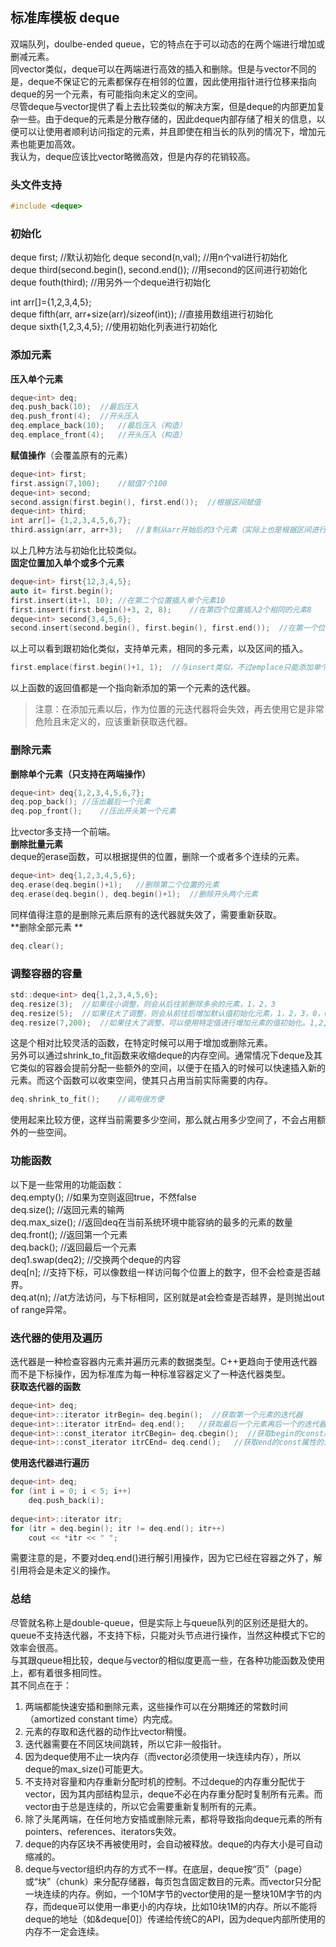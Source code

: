 ## 标准库模板 deque
双端队列，doulbe-ended queue，它的特点在于可以动态的在两个端进行增加或删减元素。   
同vector类似，deque可以在两端进行高效的插入和删除。但是与vector不同的是，deque不保证它的元素都保存在相邻的位置，因此使用指针进行位移来指向deque的另一个元素，有可能指向未定义的空间。   
尽管deque与vector提供了看上去比较类似的解决方案，但是deque的内部更加复杂一些。由于deque的元素是分散存储的，因此deque内部存储了相关的信息，以便可以让使用者顺利访问指定的元素，并且即使在相当长的队列的情况下，增加元素也能更加高效。   
我认为，deque应该比vector略微高效，但是内存的花销较高。    
### 头文件支持
```c
#include <deque>   
```
### 初始化
deque<T> first;  //默认初始化
deque<T> second(n,val);	//用n个val进行初始化   
deque<T> third(second.begin(), second.end());	//用second的区间进行初始化   
deque<T> fouth(third);	//用另外一个deque进行初始化   

int arr[]={1,2,3,4,5};  
deque<int> fifth(arr, arr+size(arr)/sizeof(int));	//直接用数组进行初始化   
deque<int> sixth{1,2,3,4,5};	//使用初始化列表进行初始化   
### 添加元素
**压入单个元素**   
```c
deque<int> deq;  
deq.push_back(10);	//最后压入  
deq.push_front(4);	//开头压入   
deq.emplace_back(10);	//最后压入（构造）   
deq.emplace_front(4);	//开头压入（构造）   
```   
**赋值操作**（会覆盖原有的元素）     
```c  
deque<int> first;   
first.assign(7,100);	//赋值7个100     
deque<int> second;   
second.assign(first.begin(), first.end());	//根据区间赋值       
deque<int> third;   
int arr[]= {1,2,3,4,5,6,7};    
third.assign(arr, arr+3);	//复制从arr开始后的3个元素（实际上也是根据区间进行赋值）     
```    
以上几种方法与初始化比较类似。   
**固定位置加入单个或多个元素**    
```c
deque<int> first{12,3,4,5};  
auto it= first.begin();   
first.insert(it+1, 10);	//在第二个位置插入单个元素10   
first.insert(first.begin()+3, 2, 8);	//在第四个位置插入2个相同的元素8    
deque<int> second{3,4,5,6};   
second.insert(second.begin(), first.begin(), first.end());	//在第一个位置插入一段区间里的元素   
```
以上可以看到跟初始化类似，支持单元素，相同的多元素，以及区间的插入。   
```c
first.emplace(first.begin()+1, 1);	//与insert类似，不过emplace只能添加单个元素，不支持区间以及多个同样的元素   
```
以上函数的返回值都是一个指向新添加的第一个元素的迭代器。  
> 注意：在添加元素以后，作为位置的元迭代器将会失效，再去使用它是非常危险且未定义的，应该重新获取迭代器。   
### 删除元素
**删除单个元素（只支持在两端操作）**   
```c
deque<int> deq{1,2,3,4,5,6,7};   
deq.pop_back();	//压出最后一个元素   
deq.pop_front();	//压出开头第一个元素   
```   
比vector多支持一个前端。   
**删除批量元素**   
deque的erase函数，可以根据提供的位置，删除一个或者多个连续的元素。   
```c
deque<int> deq{1,2,3,4,5,6};   
deq.erase(deq.begin()+1);	//删除第二个位置的元素  
deq.erase(deq.begin(), deq.begin()+1);	//删除开头两个元素   
```  
同样值得注意的是删除元素后原有的迭代器就失效了，需要重新获取。   
**删除全部元素 **   
```c
deq.clear();	
```   
### 调整容器的容量
```c
std::deque<int> deq{1,2,3,4,5,6};  
deq.resize(3);	//如果往小调整，则会从后往前删除多余的元素，1，2，3    
deq.resize(5);	//如果往大了调整，则会从前往后增加默认值初始化元素，1，2，3，0，0    
deq.resize(7,200);	//如果往大了调整，可以使用特定值进行增加元素的值初始化。1,2,3,0,0,200,200    
```   
这是个相对比较灵活的函数，在特定时候可以用于增加或删除元素。    
另外可以通过shrink_to_fit函数来收缩deque的内存空间。通常情况下deque及其它类似的容器会提前分配一些额外的空间，以便于在插入的时候可以快速插入新的元素。而这个函数可以收束空间，使其只占用当前实际需要的内存。   
```c
deq.shrink_to_fit();	//调用很方便    
```   
使用起来比较方便，这样当前需要多少空间，那么就占用多少空间了，不会占用额外的一些空间。       
### 功能函数
以下是一些常用的功能函数：  
deq.empty();	//如果为空则返回true，不然false   
deq.size();	//返回元素的输两   
deq.max_size();	//返回deq在当前系统环境中能容纳的最多的元素的数量   
deq.front();	//返回第一个元素   
deq.back();	//返回最后一个元素   
deq1.swap(deq2);	//交换两个deque的内容   
deq[n];	//支持下标，可以像数组一样访问每个位置上的数字，但不会检查是否越界。    
deq.at(n);    //at方法访问，与下标相同，区别就是at会检查是否越界，是则抛出out of range异常。  
### 迭代器的使用及遍历    
迭代器是一种检查容器内元素并遍历元素的数据类型。C++更趋向于使用迭代器而不是下标操作，因为标准库为每一种标准容器定义了一种迭代器类型。  
**获取迭代器的函数**   
```c
deque<int> deq;  
deque<int>::iterator itrBegin= deq.begin();  //获取第一个元素的迭代器   
deque<int>::iterator itrEnd= deq.end();   //获取最后一个元素再后一个的迭代器   
deque<int>::const_iterator itrCBegin= deq.cbegin();  //获取begin的const属性的迭代器   
deque<int>::const_iterator itrCEnd= deq.cend();   //获取end的const属性的迭代器   
```   
**使用迭代器进行遍历**   
```c
deque<int> deq;   
for (int i = 0; i < 5; i++)  
	deq.push_back(i);	 	 	
	
deque<int>::iterator itr;   
for (itr = deq.begin(); itr != deq.end(); itr++)  
	cout << *itr << " ";   
```  
需要注意的是，不要对deq.end()进行解引用操作，因为它已经在容器之外了，解引用将会是未定义的操作。  
### 总结
尽管就名称上是double-queue，但是实际上与queue队列的区别还是挺大的。   
queue不支持迭代器，不支持下标，只能对头节点进行操作，当然这种模式下它的效率会很高。   
与其跟queue相比较，deque与vector的相似度更高一些，在各种功能函数及使用上，都有着很多相同性。  
其不同点在于：   
1. 两端都能快速安插和删除元素，这些操作可以在分期摊还的常数时间（amortized constant time）内完成。    
2. 元素的存取和迭代器的动作比vector稍慢。   
3. 迭代器需要在不同区块间跳转，所以它非一般指针。   
4. 因为deque使用不止一块内存（而vector必须使用一块连续内存），所以deque的max_size()可能更大。   
5. 不支持对容量和内存重新分配时机的控制。不过deque的内存重分配优于vector，因为其内部结构显示，deque不必在内存重分配时复制所有元素。而vector由于总是连续的，所以它会需要重新复制所有的元素。        
6. 除了头尾两端，在任何地方安插或删除元素，都将导致指向deque元素的所有pointers、references、iterators失效。   
7. deque的内存区块不再被使用时，会自动被释放。deque的内存大小是可自动缩减的。    
8. deque与vector组织内存的方式不一样。在底层，deque按“页”（page）或“块”（chunk）来分配存储器，每页包含固定数目的元素。而vector只分配一块连续的内存。例如，一个10M字节的vector使用的是一整块10M字节的内存，而deque可以使用一串更小的内存块，比如10块1M的内存。所以不能将deque的地址（如&deque[0]）传递给传统C的API，因为deque内部所使用的内存不一定会连续。   